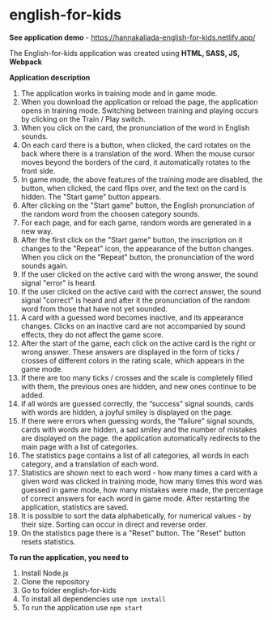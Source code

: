 # english-for-kids
**See application demo** - https://hannakaliada-english-for-kids.netlify.app/

The English-for-kids application was created using **HTML, SASS, JS, Webpack**

**Application description**
1. The application works in training mode and in game mode.
2. When you download the application or reload the page, the application opens in training mode.
Switching between training and playing occurs by clicking on the Train / Play switch.
3. When you click on the card, the pronunciation of the word in English sounds.
4. On each card there is a button, when clicked, the card rotates on the back where there is a translation of the word. When the mouse cursor moves beyond the borders of the card, it automatically rotates to the front side.
5. In game mode, the above features of the training mode are disabled, the button, when clicked, the card flips over, and the text on the card is hidden. The "Start game" button appears.
6. After clicking on the "Start game" button, the English pronunciation of the random word from the choosen category sounds.
7. For each page, and for each game, random words are generated in a new way.
8. After the first click on the "Start game" button, the inscription on it changes to the "Repeat" icon, the appearance of the button changes. When you click on the "Repeat" button, the pronunciation of the word sounds again.
9. If the user clicked on the active card with the wrong answer, the sound signal "error" is heard.
10. If the user clicked on the active card with the correct answer, the sound signal "correct" is heard and after it the pronunciation of the random word from those that have not yet sounded.
11. A card with a guessed word becomes inactive, and its appearance changes. Clicks on an inactive card are not accompanied by sound effects, they do not affect the game score.
12. After the start of the game, each click on the active card is the right or wrong answer. These answers are displayed in the form of ticks / crosses of different colors in the rating scale, which appears in the game mode.
13. If there are too many ticks / crosses and the scale is completely filled with them, the previous ones are hidden, and new ones continue to be added.
14. if all words are guessed correctly, the “success” signal sounds, cards with words are hidden, a joyful smiley is displayed on the page.
15. If there were errors when guessing words, the “failure” signal sounds, cards with words are hidden, a sad smiley and the number of mistakes are displayed on the page. the application automatically redirects to the main page with a list of categories.
16. The statistics page contains a list of all categories, all words in each category, and a translation of each word.
17. Statistics are shown next to each word - how many times a card with a given word was clicked in training mode, how many times this word was guessed in game mode, how many mistakes were made, the percentage of correct answers for each word in game mode. After restarting the application, statistics are saved.
18. It is possible to sort the data alphabetically, for numerical values - by their size. Sorting can occur in direct and reverse order.
19. On the statistics page there is a "Reset" button. The "Reset" button resets statistics.

**To run the application, you need to**
1. Install Node.js
2. Clone the repository
3. Go to folder english-for-kids
4. To install all dependencies use `npm install`
5. To run the application use `npm start`

